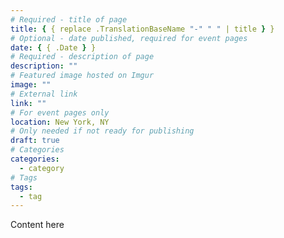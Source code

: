 ```yaml
---
# Required - title of page
title: { { replace .TranslationBaseName "-" " " | title } }
# Optional - date published, required for event pages
date: { { .Date } }
# Required - description of page
description: ""
# Featured image hosted on Imgur
image: ""
# External link
link: ""
# For event pages only
location: New York, NY
# Only needed if not ready for publishing
draft: true
# Categories
categories:
  - category
# Tags
tags:
  - tag
---
```


Content here
